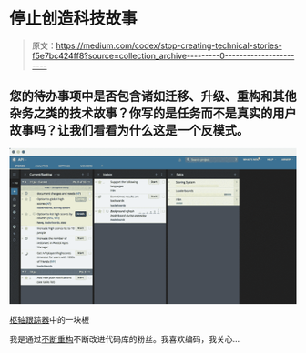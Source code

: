 # 停止创造科技故事

> 原文：<https://medium.com/codex/stop-creating-technical-stories-f5e7bc424ff8?source=collection_archive---------0----------------------->

## 您的待办事项中是否包含诸如迁移、升级、重构和其他杂务之类的技术故事？你写的是任务而不是真实的用户故事吗？让我们看看为什么这是一个反模式。

![](img/2b57eea2a01a7a7ee4e92fcbb11c911c.png)

[枢轴跟踪器](https://www.pivotaltracker.com/)中的一块板

我是通过[不断重构](https://ronjeffries.com/xprog/articles/refactoring-not-on-the-backlog/)不断改进代码库的粉丝。我喜欢编码，我关心…